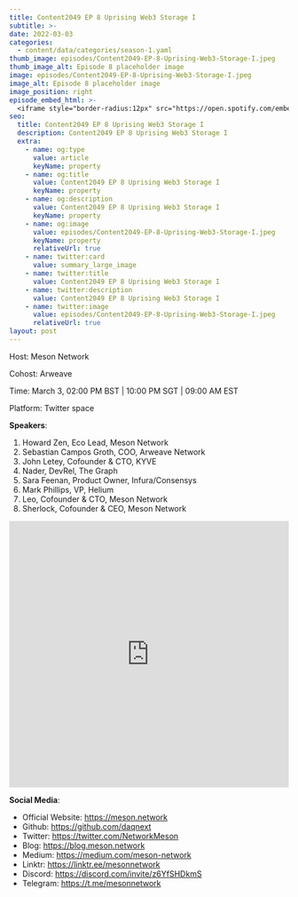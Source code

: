 ```yaml
---
title: Content2049 EP 8 Uprising Web3 Storage I
subtitle: >-
date: 2022-03-03
categories:
  - content/data/categories/season-1.yaml
thumb_image: episodes/Content2049-EP-8-Uprising-Web3-Storage-I.jpeg
thumb_image_alt: Episode 8 placeholder image
image: episodes/Content2049-EP-8-Uprising-Web3-Storage-I.jpeg
image_alt: Episode 8 placeholder image
image_position: right
episode_embed_html: >-
  <iframe style="border-radius:12px" src="https://open.spotify.com/embed/episode/6JO58XwzQaXH6gVUbPvCU6?utm_source=generator" width="100%" height="152" frameBorder="0" allowfullscreen="" allow="autoplay; clipboard-write; encrypted-media; fullscreen; picture-in-picture"></iframe>
seo:
  title: Content2049 EP 8 Uprising Web3 Storage I
  description: Content2049 EP 8 Uprising Web3 Storage I
  extra:
    - name: og:type
      value: article
      keyName: property
    - name: og:title
      value: Content2049 EP 8 Uprising Web3 Storage I
      keyName: property
    - name: og:description
      value: Content2049 EP 8 Uprising Web3 Storage I
      keyName: property
    - name: og:image
      value: episodes/Content2049-EP-8-Uprising-Web3-Storage-I.jpeg
      keyName: property
      relativeUrl: true
    - name: twitter:card
      value: summary_large_image
    - name: twitter:title
      value: Content2049 EP 8 Uprising Web3 Storage I
    - name: twitter:description
      value: Content2049 EP 8 Uprising Web3 Storage I
    - name: twitter:image
      value: episodes/Content2049-EP-8-Uprising-Web3-Storage-I.jpeg
      relativeUrl: true
layout: post
---
```


Host: Meson Network

Cohost: Arweave

Time: March 3, 02:00 PM BST | 10:00 PM SGT | 09:00 AM EST

Platform: Twitter space

**Speakers**:

1. Howard Zen, Eco Lead, Meson Network
2. Sebastian Campos Groth, COO, Arweave Network
3. John Letey, Cofounder & CTO, KYVE
4. Nader, DevRel, The Graph
5. Sara Feenan, Product Owner, Infura/Consensys
6. Mark Phillips, VP, Helium
7. Leo, Cofounder & CTO, Meson Network
8. Sherlock, Cofounder & CEO, Meson Network

<iframe width="100%" height="480" src="https://www.youtube.com/embed/FVYE9aF0pKQ" title="YouTube video player" frameborder="0" allow="accelerometer; autoplay; clipboard-write; encrypted-media; gyroscope; picture-in-picture" allowfullscreen></iframe>

**Social Media**:

- Official Website: https://meson.network
- Github: https://github.com/daqnext
- Twitter: https://twitter.com/NetworkMeson
- Blog: https://blog.meson.network
- Medium: https://medium.com/meson-network
- Linktr: https://linktr.ee/mesonnetwork
- Discord: https://discord.com/invite/z6YfSHDkmS
- Telegram: https://t.me/mesonnetwork